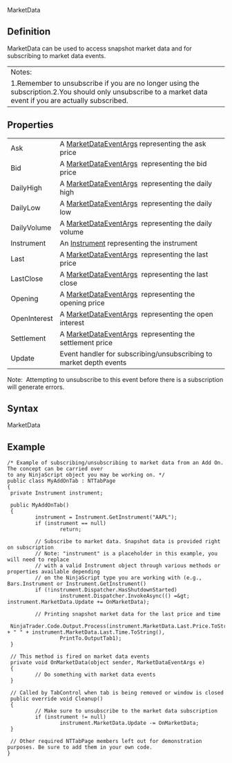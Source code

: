 ﻿MarketData




Definition
----------
MarketData can be used to access snapshot market data and for subscribing to market data events.

|  |
| --- |
| Notes: 
1.Remember to unsubscribe if you are no longer using the subscription.2.You should only unsubscribe to a market data event if you are actually subscribed. |

Properties
----------
|  |  |
| --- | --- |
| Ask | A [MarketDataEventArgs](marketdataeventargs.htm) representing the ask price |
| Bid | A [MarketDataEventArgs](marketdataeventargs.htm)  representing the bid price |
| DailyHigh | A [MarketDataEventArgs](marketdataeventargs.htm)  representing the daily high |
| DailyLow | A [MarketDataEventArgs](marketdataeventargs.htm)  representing the daily low |
| DailyVolume | A [MarketDataEventArgs](marketdataeventargs.htm)  representing the daily volume |
| Instrument | An [Instrument](instrument.htm) representing the instrument |
| Last | A [MarketDataEventArgs](marketdataeventargs.htm)  representing the last price |
| LastClose | A [MarketDataEventArgs](marketdataeventargs.htm)  representing the last close |
| Opening | A [MarketDataEventArgs](marketdataeventargs.htm)  representing the opening price |
| OpenInterest | A [MarketDataEventArgs](marketdataeventargs.htm)  representing the open interest |
| Settlement | A [MarketDataEventArgs](marketdataeventargs.htm)  representing the settlement price |
| Update | Event handler for subscribing/unsubscribing to market depth events

Note:  Attempting to unsubscribe to this event before there is a subscription will generate errors. 


Syntax
------


MarketData


Example
-------
```
/* Example of subscribing/unsubscribing to market data from an Add On. The concept can be carried over
to any NinjaScript object you may be working on. */
public class MyAddOnTab : NTTabPage
{
 private Instrument instrument;
 
 public MyAddOnTab()
 {
         instrument = Instrument.GetInstrument("AAPL");
         if (instrument == null)
                 return;
 
         // Subscribe to market data. Snapshot data is provided right on subscription
         // Note: "instrument" is a placeholder in this example, you will need to replace 
         // with a valid Instrument object through various methods or properties available depending
         // on the NinjaScript type you are working with (e.g., Bars.Instrument or Instrument.GetInstrument()
         if (!instrument.Dispatcher.HasShutdownStarted)
                 instrument.Dispatcher.InvokeAsync(() =&gt; instrument.MarketData.Update += OnMarketData);
 
         // Printing snapshot market data for the last price and time
         NinjaTrader.Code.Output.Process(instrument.MarketData.Last.Price.ToString() + " " + instrument.MarketData.Last.Time.ToString(),
                 PrintTo.OutputTab1);
 }
 
 // This method is fired on market data events
 private void OnMarketData(object sender, MarketDataEventArgs e)
 {
         // Do something with market data events
 }
 
 // Called by TabControl when tab is being removed or window is closed
 public override void Cleanup()
 {
         // Make sure to unsubscribe to the market data subscription
         if (instrument != null)
                 instrument.MarketData.Update -= OnMarketData;
 }
 
 // Other required NTTabPage members left out for demonstration purposes. Be sure to add them in your own code.
} 
```



